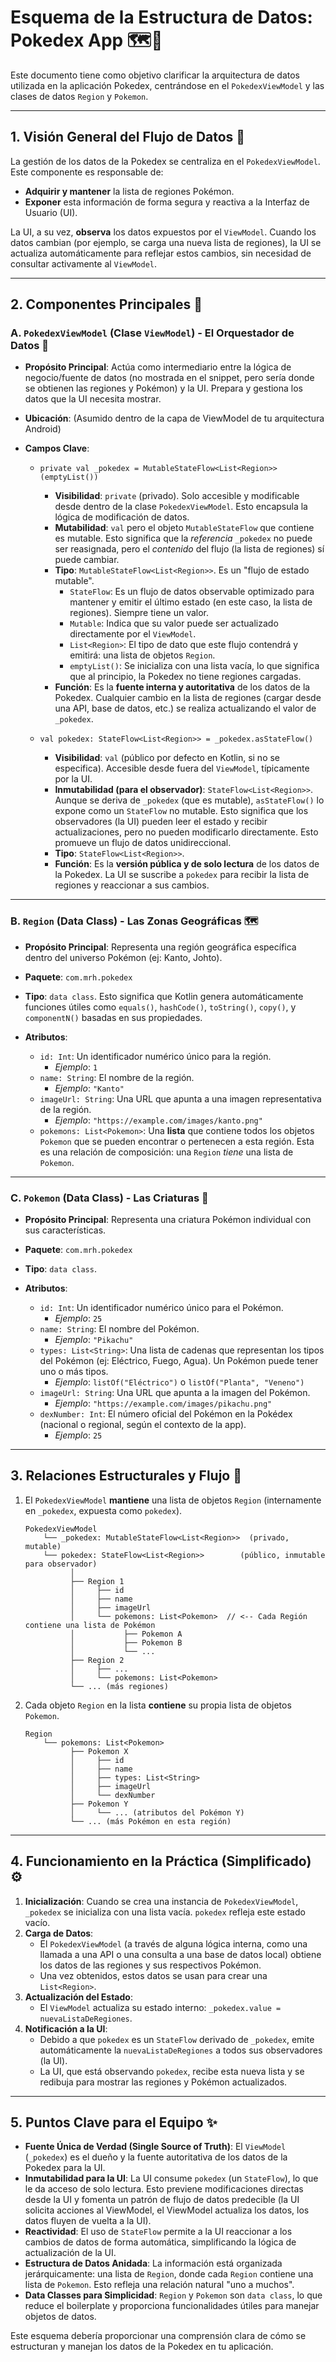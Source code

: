 # Esquema de la Estructura de Datos: Pokedex App 🗺️👾

Este documento tiene como objetivo clarificar la arquitectura de datos utilizada en la aplicación Pokedex, centrándose en el `PokedexViewModel` y las clases de datos `Region` y `Pokemon`.

---

## 1. Visión General del Flujo de Datos 🔄

La gestión de los datos de la Pokedex se centraliza en el `PokedexViewModel`. Este componente es responsable de:
* **Adquirir y mantener** la lista de regiones Pokémon.
* **Exponer** esta información de forma segura y reactiva a la Interfaz de Usuario (UI).

La UI, a su vez, **observa** los datos expuestos por el `ViewModel`. Cuando los datos cambian (por ejemplo, se carga una nueva lista de regiones), la UI se actualiza automáticamente para reflejar estos cambios, sin necesidad de consultar activamente al `ViewModel`.

---

## 2. Componentes Principales 🧱

### A. `PokedexViewModel` (Clase `ViewModel`) - El Orquestador de Datos 🧠

* **Propósito Principal**: Actúa como intermediario entre la lógica de negocio/fuente de datos (no mostrada en el snippet, pero sería donde se obtienen las regiones y Pokémon) y la UI. Prepara y gestiona los datos que la UI necesita mostrar.
* **Ubicación**: (Asumido dentro de la capa de ViewModel de tu arquitectura Android)

* **Campos Clave**:
    * `private val _pokedex = MutableStateFlow<List<Region>>(emptyList())`
        * **Visibilidad**: `private` (privado). Solo accesible y modificable desde dentro de la clase `PokedexViewModel`. Esto encapsula la lógica de modificación de datos.
        * **Mutabilidad**: `val` pero el objeto `MutableStateFlow` que contiene es mutable. Esto significa que la *referencia* `_pokedex` no puede ser reasignada, pero el *contenido* del flujo (la lista de regiones) sí puede cambiar.
        * **Tipo**: `MutableStateFlow<List<Region>>`. Es un "flujo de estado mutable".
            * `StateFlow`: Es un flujo de datos observable optimizado para mantener y emitir el último estado (en este caso, la lista de regiones). Siempre tiene un valor.
            * `Mutable`: Indica que su valor puede ser actualizado directamente por el `ViewModel`.
            * `List<Region>`: El tipo de dato que este flujo contendrá y emitirá: una lista de objetos `Region`.
            * `emptyList()`: Se inicializa con una lista vacía, lo que significa que al principio, la Pokedex no tiene regiones cargadas.
        * **Función**: Es la **fuente interna y autoritativa** de los datos de la Pokedex. Cualquier cambio en la lista de regiones (cargar desde una API, base de datos, etc.) se realiza actualizando el valor de `_pokedex`.

    * `val pokedex: StateFlow<List<Region>> = _pokedex.asStateFlow()`
        * **Visibilidad**: `val` (público por defecto en Kotlin, si no se especifica). Accesible desde fuera del `ViewModel`, típicamente por la UI.
        * **Inmutabilidad (para el observador)**: `StateFlow<List<Region>>`. Aunque se deriva de `_pokedex` (que es mutable), `asStateFlow()` lo expone como un `StateFlow` no mutable. Esto significa que los observadores (la UI) pueden leer el estado y recibir actualizaciones, pero no pueden modificarlo directamente. Esto promueve un flujo de datos unidireccional.
        * **Tipo**: `StateFlow<List<Region>>`.
        * **Función**: Es la **versión pública y de solo lectura** de los datos de la Pokedex. La UI se suscribe a `pokedex` para recibir la lista de regiones y reaccionar a sus cambios.

---

### B. `Region` (Data Class) - Las Zonas Geográficas 🗺️

* **Propósito Principal**: Representa una región geográfica específica dentro del universo Pokémon (ej: Kanto, Johto).
* **Paquete**: `com.mrh.pokedex`
* **Tipo**: `data class`. Esto significa que Kotlin genera automáticamente funciones útiles como `equals()`, `hashCode()`, `toString()`, `copy()`, y `componentN()` basadas en sus propiedades.

* **Atributos**:
    * `id: Int`: Un identificador numérico único para la región.
        * *Ejemplo*: `1`
    * `name: String`: El nombre de la región.
        * *Ejemplo*: `"Kanto"`
    * `imageUrl: String`: Una URL que apunta a una imagen representativa de la región.
        * *Ejemplo*: `"https://example.com/images/kanto.png"`
    * `pokemons: List<Pokemon>`: Una **lista** que contiene todos los objetos `Pokemon` que se pueden encontrar o pertenecen a esta región. Esta es una relación de composición: una `Region` *tiene* una lista de `Pokemon`.

---

### C. `Pokemon` (Data Class) - Las Criaturas 👾

* **Propósito Principal**: Representa una criatura Pokémon individual con sus características.
* **Paquete**: `com.mrh.pokedex`
* **Tipo**: `data class`.

* **Atributos**:
    * `id: Int`: Un identificador numérico único para el Pokémon.
        * *Ejemplo*: `25`
    * `name: String`: El nombre del Pokémon.
        * *Ejemplo*: `"Pikachu"`
    * `types: List<String>`: Una lista de cadenas que representan los tipos del Pokémon (ej: Eléctrico, Fuego, Agua). Un Pokémon puede tener uno o más tipos.
        * *Ejemplo*: `listOf("Eléctrico")` o `listOf("Planta", "Veneno")`
    * `imageUrl: String`: Una URL que apunta a la imagen del Pokémon.
        * *Ejemplo*: `"https://example.com/images/pikachu.png"`
    * `dexNumber: Int`: El número oficial del Pokémon en la Pokédex (nacional o regional, según el contexto de la app).
        * *Ejemplo*: `25`

---

## 3. Relaciones Estructurales y Flujo 🧩

1.  El `PokedexViewModel` **mantiene** una lista de objetos `Region` (internamente en `_pokedex`, expuesta como `pokedex`).
    ```
    PokedexViewModel
        └── _pokedex: MutableStateFlow<List<Region>>  (privado, mutable)
        └── pokedex: StateFlow<List<Region>>        (público, inmutable para observador)
              │
              ├── Region 1
              │     ├── id
              │     ├── name
              │     ├── imageUrl
              │     └── pokemons: List<Pokemon>  // <-- Cada Región contiene una lista de Pokémon
              │           ├── Pokemon A
              │           ├── Pokemon B
              │           └── ...
              ├── Region 2
              │     ├── ...
              │     └── pokemons: List<Pokemon>
              └── ... (más regiones)
    ```

2.  Cada objeto `Region` en la lista **contiene** su propia lista de objetos `Pokemon`.
    ```
    Region
        └── pokemons: List<Pokemon>
              ├── Pokemon X
              │     ├── id
              │     ├── name
              │     ├── types: List<String>
              │     ├── imageUrl
              │     └── dexNumber
              ├── Pokemon Y
              │     └── ... (atributos del Pokémon Y)
              └── ... (más Pokémon en esta región)
    ```

---

## 4. Funcionamiento en la Práctica (Simplificado) ⚙️

1.  **Inicialización**: Cuando se crea una instancia de `PokedexViewModel`, `_pokedex` se inicializa con una lista vacía. `pokedex` refleja este estado vacío.
2.  **Carga de Datos**:
    * El `PokedexViewModel` (a través de alguna lógica interna, como una llamada a una API o una consulta a una base de datos local) obtiene los datos de las regiones y sus respectivos Pokémon.
    * Una vez obtenidos, estos datos se usan para crear una `List<Region>`.
3.  **Actualización del Estado**:
    * El `ViewModel` actualiza su estado interno: `_pokedex.value = nuevaListaDeRegiones`.
4.  **Notificación a la UI**:
    * Debido a que `pokedex` es un `StateFlow` derivado de `_pokedex`, emite automáticamente la `nuevaListaDeRegiones` a todos sus observadores (la UI).
    * La UI, que está observando `pokedex`, recibe esta nueva lista y se redibuja para mostrar las regiones y Pokémon actualizados.

---

## 5. Puntos Clave para el Equipo ✨

* **Fuente Única de Verdad (Single Source of Truth)**: El `ViewModel` (`_pokedex`) es el dueño y la fuente autoritativa de los datos de la Pokedex para la UI.
* **Inmutabilidad para la UI**: La UI consume `pokedex` (un `StateFlow`), lo que le da acceso de solo lectura. Esto previene modificaciones directas desde la UI y fomenta un patrón de flujo de datos predecible (la UI solicita acciones al ViewModel, el ViewModel actualiza los datos, los datos fluyen de vuelta a la UI).
* **Reactividad**: El uso de `StateFlow` permite a la UI reaccionar a los cambios de datos de forma automática, simplificando la lógica de actualización de la UI.
* **Estructura de Datos Anidada**: La información está organizada jerárquicamente: una lista de `Region`, donde cada `Region` contiene una lista de `Pokemon`. Esto refleja una relación natural "uno a muchos".
* **Data Classes para Simplicidad**: `Region` y `Pokemon` son `data class`, lo que reduce el boilerplate y proporciona funcionalidades útiles para manejar objetos de datos.

Este esquema debería proporcionar una comprensión clara de cómo se estructuran y manejan los datos de la Pokedex en tu aplicación.
